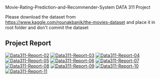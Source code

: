 Movie-Rating-Prediction-and-Recommender-System
DATA 311 Project

Please download the dataset from https://www.kaggle.com/rounakbanik/the-movies-dataset and place it in root folder and don't commit the dataset

## Project Report

<a href="https://ibb.co/rMrFw8K"><img src="https://i.ibb.co/P4HF6Xs/Data311-Report-02.png" alt="Data311-Report-02" border="0"></a>
<a href="https://ibb.co/L9YBMCS"><img src="https://i.ibb.co/3S4Vw01/Data311-Report-03.png" alt="Data311-Report-03" border="0"></a>
<a href="https://ibb.co/DKWsswJ"><img src="https://i.ibb.co/dKM11kT/Data311-Report-04.png" alt="Data311-Report-04" border="0"></a>
<a href="https://ibb.co/wNxPNTd"><img src="https://i.ibb.co/27fC7wF/Data311-Report-05.png" alt="Data311-Report-05" border="0"></a>
<a href="https://ibb.co/NW0Yv46"><img src="https://i.ibb.co/1RC2gSf/Data311-Report-06.png" alt="Data311-Report-06" border="0"></a>
<a href="https://ibb.co/vHZnMz4"><img src="https://i.ibb.co/yXWjxsF/Data311-Report-07.png" alt="Data311-Report-07" border="0"></a>
<a href="https://ibb.co/JRkpn9T"><img src="https://i.ibb.co/LzpgS3y/Data311-Report-08.png" alt="Data311-Report-08" border="0"></a>
<a href="https://ibb.co/qrq57Dw"><img src="https://i.ibb.co/P6XQFr8/Data311-Report-09.png" alt="Data311-Report-09" border="0"></a>
<a href="https://ibb.co/tZvtFtQ"><img src="https://i.ibb.co/DGvyTyz/Data311-Report-10.png" alt="Data311-Report-10" border="0"></a>
<a href="https://ibb.co/sHVX0c7"><img src="https://i.ibb.co/vYjM7f9/Data311-Report-11.png" alt="Data311-Report-11" border="0"></a>

